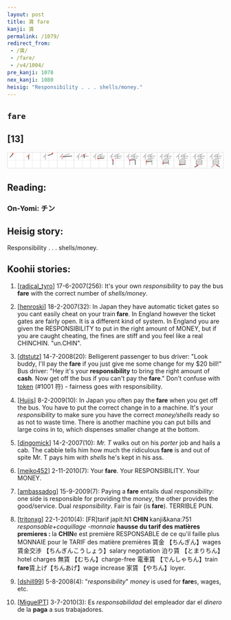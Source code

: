 ```yaml
---
layout: post
title: 賃 fare
kanji: 賃
permalink: /1079/
redirect_from:
 - /賃/
 - /fare/
 - /v4/1004/
pre_kanji: 1078
nex_kanji: 1080
heisig: "Responsibility . . . shells/money."
---
```


## `fare`

## [13]

<div class="stroke"><img src="../images/E8B383.png" /></div>

## Reading:

### On-Yomi: チン

## Heisig story:

Responsibility . . . shells/money.

## Koohii stories:

1) [<a href="http://kanji.koohii.com/profile/radical_tyro">radical_tyro</a>] 17-6-2007(256): It&#039;s your own <em>responsibility</em> to pay the bus<strong> fare</strong> with the correct number of <em>shells/money</em>.

2) [<a href="http://kanji.koohii.com/profile/henroski">henroski</a>] 18-2-2007(32): In Japan they have automatic ticket gates so you cant easily cheat on your train<strong> fare</strong>. In England however the ticket gates are fairly open. It is a different kind of system. In England you are given the RESPONSIBILITY to put in the right amount of MONEY, but if you are caught cheating, the fines are stiff and you feel like a real CHINCHIN. &quot;un.CHIN&quot;.

3) [<a href="http://kanji.koohii.com/profile/dtstutz">dtstutz</a>] 14-7-2008(20): Belligerent passenger to bus driver: &quot;Look buddy, I&#039;ll pay the<strong> fare</strong> if you just give me some change for my $20 bill!&quot; Bus driver: &quot;Hey it&#039;s your <strong>responsibility</strong> to bring the right amount of <strong>cash</strong>. Now get off the bus if you can&#039;t pay the<strong> fare</strong>.&quot; Don&#039;t confuse with <a href="../v4/1001">token</a> (#1001 符) - fairness goes with responsibility.

4) [<a href="http://kanji.koohii.com/profile/Hujis">Hujis</a>] 8-2-2009(10): In Japan you often pay the<strong> fare</strong> when you get off the bus. You have to put the correct change in to a machine. It&#039;s your <em>responsibility</em> to make sure you have the correct <em>money/shells</em> ready so as not to waste time. There is another machine you can put bills and large coins in to, which dispenses smaller change at the bottom.

5) [<a href="http://kanji.koohii.com/profile/dingomick">dingomick</a>] 14-2-2007(10): <em>Mr. T</em> walks out on his <em>porter</em> job and hails a cab. The cabbie tells him how much the ridiculous<strong> fare</strong> is and out of spite Mr. T pays him with <em>shells</em> he&#039;s kept in his ass.

6) [<a href="http://kanji.koohii.com/profile/meiko452">meiko452</a>] 2-11-2010(7): Your<strong> fare</strong>. Your RESPONSIBILITY. Your MONEY.

7) [<a href="http://kanji.koohii.com/profile/ambassadog">ambassadog</a>] 15-9-2009(7): Paying a<strong> fare</strong> entails dual <em>responsibility</em>: one side is responsible for providing the <em>money</em>, the other provides the good/service. Dual <em>responsibility</em>. Fair is fair (is<strong> fare</strong>). TERRIBLE PUN.

8) [<a href="http://kanji.koohii.com/profile/tritonxg">tritonxg</a>] 22-1-2010(4): [FR]tarif japlt:N1 <strong>CHIN </strong>kanji&amp;kana:751<em> responsable+coquillage -monnaie </em><strong>hausse du tarif des matières premieres : </strong> la <strong>CHIN</strong>e est première RESPONSABLE de ce qu&#039;il faille plus MONNAIE pour le TARIF des matière premières 賃金 【ちんぎん】wages 賃金交渉 【ちんぎんこうしょう】salary negotiation 泊り賃 【とまりちん】hotel charges 無賃 【むちん】charge-free 電車賃 【でんしゃちん】train<strong> fare</strong>賃上げ【ちんあげ】wage increase 家賃 【やちん】loyer.

9) [<a href="http://kanji.koohii.com/profile/dshill99">dshill99</a>] 5-8-2008(4): &quot;<em>responsibility</em>&quot; <em>money</em> is used for<strong> fare</strong>s, wages, etc.

10) [<a href="http://kanji.koohii.com/profile/MiguelPT">MiguelPT</a>] 3-7-2010(3): Es <em>responsabilidad</em> del empleador dar el <em>dinero</em> de la <strong>paga</strong> a sus trabajadores.

